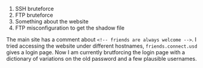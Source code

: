 1. SSH bruteforce
2. FTP bruteforce
3. Something about the website
4. FTP misconfiguration to get the shadow file

The main site has a comment about `<!-- friends are always welcome -->`. I tried accessing the website under different hostnames, `friends.connect.usd` gives a login page. Now I am currently brutforcing the login page with a dictionary of variations on the old password and a few plausible usernames.
